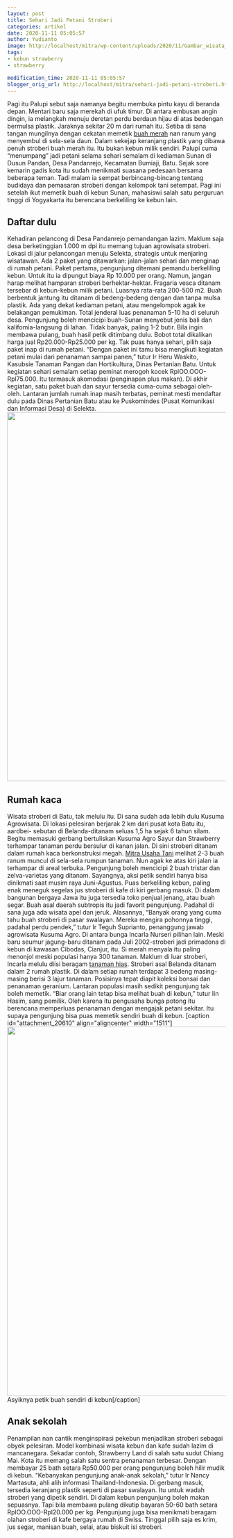 ```yaml
---
layout: post
title: Sehari Jadi Petani Stroberi
categories: artikel
date: 2020-11-11 05:05:57
author: Yudianto
image: http://localhost/mitra/wp-content/uploads/2020/11/Gambar_wisata_1280x646.jpg
tags:
- kebun strawberry
- strawberry

modification_time: 2020-11-11 05:05:57
blogger_orig_url: http://localhost/mitra/sehari-jadi-petani-stroberi.html
---
```


Pagi itu Palupi sebut saja namanya begitu membuka pintu kayu di beranda depan. Mentari baru saja merekah di ufuk timur. Di antara embusan angin dingin, ia melangkah menuju deretan perdu berdaun hijau di atas bedengan bermulsa plastik. Jaraknya sekitar 20 m dari rumah itu. Setiba di sana tangan mungilnya dengan cekatan memetik <a class="wpil_keyword_link " title="buah merah" href="http://127.0.0.1/mitra/topik/buah-merah" data-wpil-keyword-link="linked">buah merah</a> nan ranum yang menyembul di sela-sela daun. Dalam sekejap keranjang plastik yang dibawa penuh stroberi buah merah itu.
Itu bukan kebun milik sendiri. Palupi cuma “menumpang” jadi petani selama sehari semalam di kediaman Sunan di Dusun Pandan, Desa Pandanrejo,
Kecamatan Bumiaji, Batu. Sejak sore kemarin gadis kota itu sudah menikmati suasana pedesaan bersama beberapa teman.
Tadi malam ia sempat berbincang-bincang tentang budidaya dan pemasaran stroberi dengan kelompok tani setempat. Pagi ini setelah ikut memetik buah di kebun Sunan, mahasiswi salah satu perguruan tinggi di Yogyakarta itu berencana berkeliling ke kebun lain.
<h2 id="Daftar">Daftar dulu</h2>
Kehadiran pelancong di Desa Pandanrejo pemandangan lazim. Maklum saja desa berketinggian 1.000 m dpi itu memang tujuan agrowisata stroberi. Lokasi di jalur pelancongan menuju Selekta, strategis untuk menjaring wisatawan. Ada 2 paket yang ditawarkan: jalan-jalan sehari dan menginap di rumah petani. Paket pertama, pengunjung ditemani pemandu berkeliling kebun. Untuk itu ia dipungut biaya Rp 10.000 per orang.
Namun, jangan harap melihat hamparan stroberi berhektar-hektar. Fragaria vesca ditanam tersebar di kebun-kebun milik petani. Luasnya rata-rata 200-500 m2. Buah berbentuk jantung itu ditanam di bedeng-bedeng dengan dan tanpa mulsa plastik. Ada yang dekat kediaman petani, atau mengelompok agak ke belakangan pemukiman.
Total jenderal luas penanaman 5-10 ha di seluruh desa. Pengunjung boleh mencicipi buah-Sunan menyebut jenis bali dan kalifomia-langsung di lahan. Tidak banyak, paling 1-2 butir. Bila ingin membawa pulang, buah hasil petik ditimbang dulu. Bobot total dikalikan harga jual Rp20.000-Rp25.000 per kg.
Tak puas hanya sehari, pilih saja paket inap di rumah petani. “Dengan paket ini tamu bisa mengikuti kegiatan petani mulai dari penanaman sampai panen,” tutur Ir Heru Waskito, Kasubsie Tanaman Pangan dan Hortikultura, Dinas Pertanian Batu.
Untuk kegiatan sehari semalam setiap peminat merogoh kocek RplOO.OOO- Rpl75.000. Itu termasuk akomodasi (penginapan plus makan). Di akhir kegiatan, satu paket buah dan sayur tersedia cuma-cuma sebagai oleh-oleh. Lantaran jumlah rumah inap masih terbatas, peminat mesti mendaftar dulu pada Dinas Pertanian Batu atau ke Puskomindes (Pusat Komunikasi dan Informasi Desa) di Selekta.
<a href="http://127.0.0.1/mitra/wp-content/uploads/2020/11/petik-strawberry.jpg"><img class="aligncenter wp-image-20608 size-full" src="http://127.0.0.1/mitra/wp-content/uploads/2020/11/petik-strawberry.jpg" alt="" width="1511" height="850" /></a>
<h2 id="kaca">Rumah kaca</h2>
Wisata stroberi di Batu, tak melulu itu. Di sana sudah ada lebih dulu Kusuma Agrowisata. Di lokasi pelesiran berjarak 2 km dari pusat kota Batu itu, aardbei- sebutan di Belanda-ditanam seluas 1,5 ha sejak 6 tahun silam.
Begitu memasuki gerbang bertuliskan Kusuma Agro Sayur dan Strawberry terhampar tanaman perdu bersulur di kanan jalan. Di sini stroberi ditanam dalam rumah kaca berkonstruksi megah. <a href="http://127.0.0.1/mitra">Mitra Usaha Tani</a> melihat 2-3 buah ranum muncul di sela-sela rumpun tanaman. Nun agak ke atas kiri jalan ia terhampar di areal terbuka. Pengunjung boleh mencicipi 2 buah tristar dan zelva-varietas yang ditanam. Sayangnya, aksi petik sendiri hanya bisa dinikmati saat musim raya Juni-Agustus.
Puas berkeliling kebun, paling enak meneguk segelas jus stroberi di kafe di kiri gerbang masuk. Di dalam bangunan bergaya Jawa itu juga tersedia toko penjual jenang, atau buah segar.
Buah asal daerah subtropis itu jadi favorit pengunjung. Padahal di sana juga ada wisata apel dan jeruk. Alasannya, “Banyak orang yang cuma tahu buah stroberi di pasar swalayan. Mereka mengira pohonnya tinggi, padahal perdu pendek,” tutur Ir Teguh Suprianto, penanggung jawab agrowisata Kusuma Agro.
Di antara bunga Incarla Nurseri pilihan lain. Meski baru seumur jagung-baru ditanam pada Juli 2002-stroberi jadi primadona di kebun di kawasan Cibodas, Cianjur, itu. Si merah menyala itu paling menonjol meski populasi hanya 300 tanaman. Maklum di luar stroberi, Incarla melulu diisi beragam <a class="wpil_keyword_link " title="tanaman hias" href="http://127.0.0.1/mitra/tanaman-hias" data-wpil-keyword-link="linked">tanaman hias</a>.
Stroberi asal Belanda ditanam dalam 2 rumah plastik. Di dalam setiap rumah terdapat 3 bedeng masing-masing berisi 3 lajur tanaman. Posisinya tepat diapit koleksi bonsai dan penanaman geranium.
Lantaran populasi masih sedikit pengunjung tak boleh memetik. “Biar orang lain tetap bisa melihat buah di kebun,” tutur Iin Hasim, sang pemilik. Oleh karena itu pengusaha bunga potong itu berencana memperluas penanaman dengan mengajak petani sekitar. Itu supaya pengunjung bisa puas memetik sendiri buah di kebun.
[caption id="attachment_20610" align="aligncenter" width="1511"]<a href="http://127.0.0.1/mitra/wp-content/uploads/2020/11/wisata.jpg"><img class="wp-image-20610 size-full" src="http://127.0.0.1/mitra/wp-content/uploads/2020/11/wisata.jpg" alt="" width="1511" height="850" /></a> Asyiknya petik buah sendiri di kebun[/caption]
<h2 id="Anak">Anak sekolah</h2>
Penampilan nan cantik menginspirasi pekebun menjadikan stroberi sebagai obyek pelesiran. Model kombinasi wisata kebun dan kafe sudah lazim di mancanegara. Sekadar contoh, Strawberry Land di salah satu sudut Chiang Mai. Kota itu memang salah satu sentra penanaman terbesar. Dengan membayar 25 bath setara Rp50.000 per orang pengunjung boleh hilir mudik di kebun. “Kebanyakan pengunjung anak-anak sekolah,” tutur Ir Nancy Martasuta, ahli alih informasi Thailand-Indonesia.
Di gerbang masuk, tersedia keranjang plastik seperti di pasar swalayan. Itu untuk wadah stroberi yang dipetik sendiri. Di dalam kebun pengunjung boleh makan sepuasnya. Tapi bila membawa pulang dikutip bayaran 50-60 bath setara RplOO.OOO-Rpl20.000 per kg. Pengunjung juga bisa menikmati beragam olahan stroberi di kafe bergaya rumah di Swiss. Tinggal pilih saja es krim, jus segar, manisan buah, selai, atau biskuit isi stroberi.
